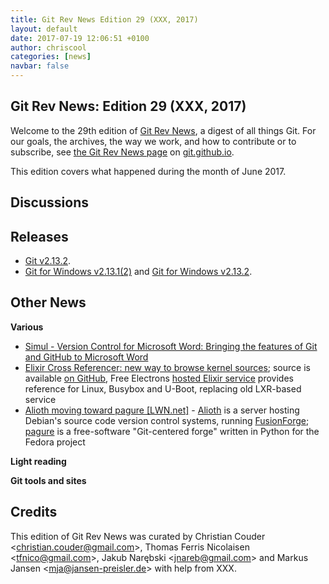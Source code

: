 ```yaml
---
title: Git Rev News Edition 29 (XXX, 2017)
layout: default
date: 2017-07-19 12:06:51 +0100
author: chriscool
categories: [news]
navbar: false
---
```


## Git Rev News: Edition 29 (XXX, 2017)

Welcome to the 29th edition of [Git Rev News](https://git.github.io/rev_news/rev_news/),
a digest of all things Git. For our goals, the archives, the way we work, and how to contribute or to
subscribe, see [the Git Rev News page](https://git.github.io/rev_news/rev_news/) on [git.github.io](http://git.github.io).

This edition covers what happened during the month of June 2017.

## Discussions

<!---
### General
-->

<!---
### Reviews
-->

<!---
### Support
-->

<!---
## Developer Spotlight:
-->

## Releases

* [Git v2.13.2](https://github.com/git/git/blob/v2.13.2/Documentation/RelNotes/2.13.2.txt).
* [Git for Windows v2.13.1(2)](https://github.com/git-for-windows/git/releases/tag/v2.13.1.windows.2) and [Git for Windows v2.13.2](https://github.com/git-for-windows/git/releases/tag/v2.13.2.windows.1).

## Other News

__Various__

* [Simul - Version Control for Microsoft Word: Bringing the features of Git and GitHub to Microsoft Word](https://www.simuldocs.com/blog/ben-morris/version-control-for-microsoft-word)
* [Elixir Cross Referencer: new way to browse kernel sources](http://free-electrons.com/blog/elixir/); source is available [on GitHub](https://github.com/free-electrons/elixir), Free Electrons [hosted Elixir service](http://elixir.free-electrons.com) provides reference for Linux, Busybox and U-Boot, replacing old LXR-based service
* [Alioth moving toward pagure [LWN.net]](https://lwn.net/Articles/724986/) - [Alioth](https://alioth.debian.org/) is a server hosting Debian's source code version control systems, running [FusionForge](http://www.fusionforge.org/); [pagure](https://pagure.io/pagure) is a free-software "Git-centered forge" written in Python for the Fedora project

__Light reading__


__Git tools and sites__


## Credits

This edition of Git Rev News was curated by
Christian Couder &lt;<christian.couder@gmail.com>&gt;,
Thomas Ferris Nicolaisen &lt;<tfnico@gmail.com>&gt;,
Jakub Narębski &lt;<jnareb@gmail.com>&gt; and
Markus Jansen &lt;<mja@jansen-preisler.de>&gt;
with help from XXX.
